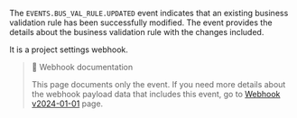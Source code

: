 The `EVENTS.BUS_VAL_RULE.UPDATED` event indicates that an existing business validation rule has been successfully modified. The event provides the details about the business validation rule with the changes included.

It is a project settings webhook.

> 📘 Webhook documentation
>
> This page documents only the event. If you need more details about the webhook payload data that includes this event, go to [Webhook v2024-01-01](ref:introduction-to-webhooks "Introduction to webhooks v2024-01-01") page.